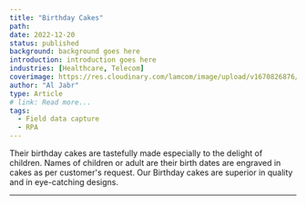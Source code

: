 ```yaml
---
title: "Birthday Cakes"
path:
date: 2022-12-20
status: published
background: background goes here
introduction: introduction goes here
industries: [Healthcare, Telecom]
coverimage: https://res.cloudinary.com/lamcom/image/upload/v1670826876/santhibakery/home/pexels-rodrigo-souza-2531546_1_o2ompa.jpg
author: "Al Jabr"
type: Article
# link: Read more...
tags:
  - Field data capture
  - RPA
---
```


 Their birthday cakes are tastefully made especially to the delight of children. Names of children or adult are their birth dates are engraved in cakes as per customer's request. Our Birthday cakes are superior in quality and in eye-catching designs.

---



<!--more-->

